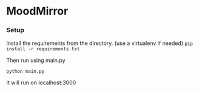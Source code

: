 # MoodMirror

### Setup

Install the requirements from the directory. (use a virtualenv if needed)
` pip install -r requirements.txt `

Then run using main.py

`python main.py`

It will run on localhost:3000



